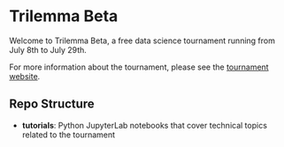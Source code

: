 # Trilemma Beta

Welcome to Trilemma Beta, a free data science tournament running from July 8th to July 29th.

For more information about the tournament, please see the [tournament website](https://www.trilemmacapital.com/tournament). 

## Repo Structure
- **tutorials**: Python JupyterLab notebooks that cover technical topics related to the tournament 
